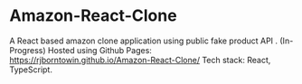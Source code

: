 # Amazon-React-Clone
A React based amazon clone application using public fake product API . (In-Progress)
Hosted using Github Pages: https://rjborntowin.github.io/Amazon-React-Clone/
Tech stack: React, TypeScript.
